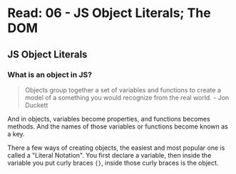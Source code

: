 # Read: 06 - JS Object Literals; The DOM

## JS Object Literals

### What is an object in JS?

> Objects group together a set of variables and functions to create a model of a something you would recognize from the real world. - Jon Duckett

And in objects, variables become properties, and functions becomes methods. And the names of those variables or functions become known as a key.

There a few ways of creating objects, the easiest and most popular one is called a "Literal Notation".
You first declare a variable, then inside the variable you put curly braces `{}`, inside those curly braces is the object.